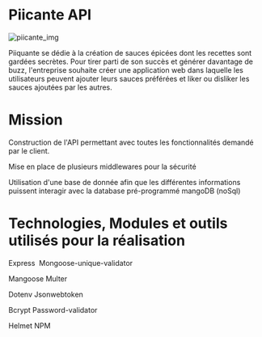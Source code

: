 # Piicante API


![piicante_img](https://user-images.githubusercontent.com/74962114/156136600-1866fb49-8185-4c6e-9ee3-843c4c24d0b0.png)




Piiquante se dédie à la création de sauces épicées dont les recettes sont gardées
secrètes. Pour tirer parti de son succès et générer davantage de buzz, l'entreprise
souhaite créer une application web dans laquelle les utilisateurs peuvent ajouter
leurs sauces préférées et liker ou disliker les sauces ajoutées par les autres.


# Mission

Construction de l'API permettant avec toutes les fonctionnalités demandé par le client.

Mise en place de plusieurs middlewares pour la sécurité

Utilisation d'une base de donnée afin que les différentes informations puissent interagir avec la database pré-programmé mangoDB (noSql)




# Technologies, Modules et outils utilisés pour la réalisation

Express &nbsp;Mongoose-unique-validator

Mangoose                  Multer

Dotenv                    Jsonwebtoken

Bcrypt                    Password-validator

Helmet                    NPM




